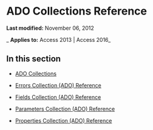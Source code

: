 
# ADO Collections Reference

 **Last modified:** November 06, 2012

 _ **Applies to:** Access 2013 | Access 2016_

## In this section


- [ADO Collections](a57e4c0c-d043-edb8-1bbe-5b7b437a8150.md)
    
- [Errors Collection (ADO) Reference](08400de5-8113-4f53-a6ae-62010372f276.md)
    
- [Fields Collection (ADO) Reference](bf2f780e-8a29-4d20-a5ec-80567860d576.md)
    
- [Parameters Collection (ADO) Reference](ac05170e-6add-4eb1-bfd1-52594359882f.md)
    
- [Properties Collection (ADO) Reference](98b2d015-07ad-48df-8c3d-810bcea48618.md)
    
